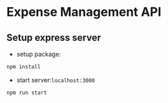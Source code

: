 # Expense Management API

## Setup express server

- setup package:

```bash
npm install
```

- start server:`localhost:3000`

```bash
npm run start
```
